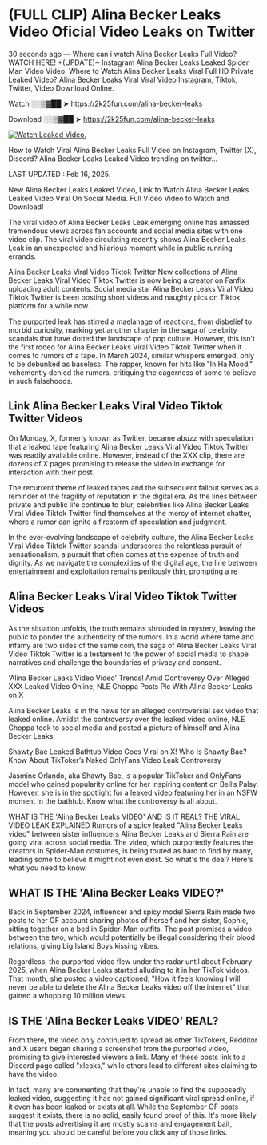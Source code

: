 # (FULL CLIP) Alina Becker Leaks Video Oficial Video Leaks on Twitter

30 seconds ago — Where can i watch Alina Becker Leaks Full Video? WATCH HERE! +(UPDATE)~ Instagram Alina Becker Leaks Leaked Spider Man Video Video. Where to Watch Alina Becker Leaks Viral Full HD Private Leaked Video? Alina Becker Leaks Viral Viral Video Instagram, Tiktok, Twitter, Video Download Online.

Watch ░░▒▓██ ➤ https://2k25fun.com/alina-becker-leaks

Download ░░▒▓██ ➤ https://2k25fun.com/alina-becker-leaks

[![Watch Leaked Video.](https://miro.medium.com/v2/resize:fit:828/format:webp/1*cilzJN44JGOrTw9NJCrNHA.gif "Watch Leaked Video")](https://2k25fun.com/alina-becker-leaks)

How to Watch Viral Alina Becker Leaks Full Video on Instagram, Twitter (X), Discord? Alina Becker Leaks Leaked Video trending on twitter...

LAST UPDATED : Feb 16, 2025.

New Alina Becker Leaks Leaked Video, Link to Watch Alina Becker Leaks Leaked Video Viral On Social Media. Full Video Video to Watch and Download!

The viral video of Alina Becker Leaks Leak emerging online has amassed tremendous views across fan accounts and social media sites with one video clip. The viral video circulating recently shows Alina Becker Leaks Leak in an unexpected and hilarious moment while in public running errands.

Alina Becker Leaks Viral Video Tiktok Twitter New collections of Alina Becker Leaks Viral Video Tiktok Twitter is now being a creator on Fanfix uploading adult contents. Social media star Alina Becker Leaks Viral Video Tiktok Twitter is been posting short videos and naughty pics on Tiktok platform for a while now.

The purported leak has stirred a maelanage of reactions, from disbelief to morbid curiosity, marking yet another chapter in the saga of celebrity scandals that have dotted the landscape of pop culture. However, this isn't the first rodeo for Alina Becker Leaks Viral Video Tiktok Twitter when it comes to rumors of a tape. In March 2024, similar whispers emerged, only to be debunked as baseless. The rapper, known for hits like "In Ha Mood," vehemently denied the rumors, critiquing the eagerness of some to believe in such falsehoods.

## Link Alina Becker Leaks Viral Video Tiktok Twitter Videos

On Monday, X, formerly known as Twitter, became abuzz with speculation that a leaked tape featuring Alina Becker Leaks Viral Video Tiktok Twitter was readily available online. However, instead of the XXX clip, there are dozens of X pages promising to release the video in exchange for interaction with their post.

The recurrent theme of leaked tapes and the subsequent fallout serves as a reminder of the fragility of reputation in the digital era. As the lines between private and public life continue to blur, celebrities like Alina Becker Leaks Viral Video Tiktok Twitter find themselves at the mercy of internet chatter, where a rumor can ignite a firestorm of speculation and judgment.

In the ever-evolving landscape of celebrity culture, the Alina Becker Leaks Viral Video Tiktok Twitter scandal underscores the relentless pursuit of sensationalism, a pursuit that often comes at the expense of truth and dignity. As we navigate the complexities of the digital age, the line between entertainment and exploitation remains perilously thin, prompting a re

##  Alina Becker Leaks Viral Video Tiktok Twitter Videos

As the situation unfolds, the truth remains shrouded in mystery, leaving the public to ponder the authenticity of the rumors. In a world where fame and infamy are two sides of the same coin, the saga of Alina Becker Leaks Viral Video Tiktok Twitter is a testament to the power of social media to shape narratives and challenge the boundaries of privacy and consent.

'Alina Becker Leaks Video Video' Trends! Amid Controversy Over Alleged XXX Leaked Video Online, NLE Choppa Posts Pic With Alina Becker Leaks on X

Alina Becker Leaks is in the news for an alleged controversial sex video that leaked online. Amidst the controversy over the leaked video online, NLE Choppa took to social media and posted a picture of himself and Alina Becker Leaks.

Shawty Bae Leaked Bathtub Video Goes Viral on X! Who Is Shawty Bae? Know About TikToker’s Naked OnlyFans Video Leak Controversy

Jasmine Orlando, aka Shawty Bae, is a popular TikToker and OnlyFans model who gained popularity online for her inspiring content on Bell’s Palsy. However, she is in the spotlight for a leaked video featuring her in an NSFW moment in the bathtub. Know what the controversy is all about.

WHAT IS THE 'Alina Becker Leaks VIDEO' AND IS IT REAL? THE VIRAL VIDEO LEAK EXPLAINED Rumors of a spicy leaked "Alina Becker Leaks video" between sister influencers Alina Becker Leaks and Sierra Rain are going viral across social media. The video, which purportedly features the creators in Spider-Man costumes, is being touted as hard to find by many, leading some to believe it might not even exist. So what's the deal? Here's what you need to know.

## WHAT IS THE 'Alina Becker Leaks VIDEO?'

Back in September 2024, influencer and spicy model Sierra Rain made two posts to her OF account sharing photos of herself and her sister, Sophie, sitting together on a bed in Spider-Man outfits. The post promises a video between the two, which would potentially be illegal considering their blood relations, giving big Island Boys kissing vibes.

Regardless, the purported video flew under the radar until about February 2025, when Alina Becker Leaks started alluding to it in her TikTok videos. That month, she posted a video captioned, "How it feels knowing I will never be able to delete the Alina Becker Leaks video off the internet" that gained a whopping 10 million views.

## IS THE 'Alina Becker Leaks VIDEO' REAL?

From there, the video only continued to spread as other TikTokers, Redditor and X users began sharing a screenshot from the purported video, promising to give interested viewers a link. Many of these posts link to a Discord page called "xleaks," while others lead to different sites claiming to have the video.

In fact, many are commenting that they're unable to find the supposedly leaked video, suggesting it has not gained significant viral spread online, if it even has been leaked or exists at all. While the September OF posts suggest it exists, there is no solid, easily found proof of this. It's more likely that the posts advertising it are mostly scams and engagement bait, meaning you should be careful before you click any of those links.